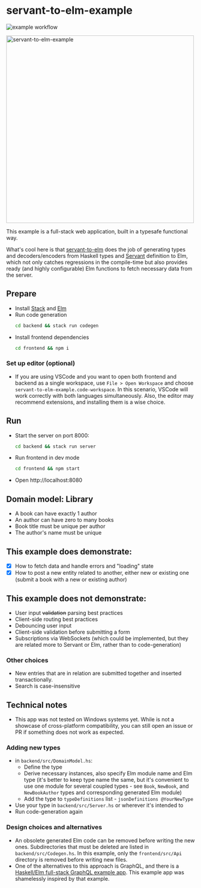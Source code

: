 # servant-to-elm-example

![example workflow](https://github.com/vladimirlogachev/servant-to-elm-example/actions/workflows/build.yml/badge.svg)

<img src="screenshot.png" alt="servant-to-elm-example" width="500"/>

This example is a full-stack web application, built in a typesafe functional way.

What's cool here is that [servant-to-elm] does the job of generating types and decoders/encoders from Haskell types and [Servant] definition to Elm, which not only catches regressions in the compile-time but also provides ready (and highly configurable) Elm functions to fetch necessary data from the server.

## Prepare

- Install [Stack] and [Elm]
- Run code generation
  ```sh
  cd backend && stack run codegen
  ```
- Install frontend dependencies
  ```sh
  cd frontend && npm i
  ```

### Set up editor (optional)

- If you are using VSCode and you want to open both frontend and backend as a single workspace, use `File > Open Workspace` and choose `servant-to-elm-example.code-workspace`. In this scenario, VSCode will work correctly with both languages simultaneously. Also, the editor may recommend extensions, and installing them is a wise choice.

## Run

- Start the server on port 8000:
  ```sh
  cd backend && stack run server
  ```
- Run frontend in dev mode
  ```sh
  cd frontend && npm start
  ```
- Open http://localhost:8080

## Domain model: Library

- A book can have exactly 1 author
- An author can have zero to many books
- Book title must be unique per author
- The author's name must be unique

## This example does demonstrate:

- [x] How to fetch data and handle errors and "loading" state
- [x] How to post a new entity related to another, either new or existing one (submit a book with a new or existing author)

## This example does not demonstrate:

- User input ~~validation~~ parsing best practices
- Client-side routing best practices
- Debouncing user input
- Client-side validation before submitting a form
- Subscriptions via WebSockets (which could be implemented, but they are related more to Servant or Elm, rather than to code-generation)

### Other choices

- New entries that are in relation are submitted together and inserted transactionally.
- Search is case-insensitive

## Technical notes

- This app was not tested on Windows systems yet. While is not a showcase of cross-platform compatibility, you can still open an issue or PR if something does not work as expected.

### Adding new types

- in `backend/src/DomainModel.hs`:
  - Define the type
  - Derive necessary instances, also specify Elm module name and Elm type (it's better to keep type name the same, but it's convenient to use one module for several coupled types - see `Book`, `NewBook`, and `NewBookAuthor` types and corresponding generated Elm module)
  - Add the type to `typeDefinitions` list - `jsonDefinitions @YourNewType`
- Use your type in `backend/src/Server.hs` or wherever it's intended to
- Run code-generation again

### Design choices and alternatives

- An obsolete generated Elm code can be removed before writing the new ones. Subdirectories that must be deleted are listed in `backend/src/Codegen.hs`. In this example, only the `frontend/src/Api` directory is removed before writing new files.
- One of the alternatives to this approach is GraphQL, and there is a [Haskell/Elm full-stack GraphQL example app](https://github.com/higherkindness/mu-graphql-example-elm). This example app was shamelessly inspired by that example.

[stack]: https://docs.haskellstack.org/en/stable/README/#how-to-install
[elm]: https://guide.elm-lang.org/install/elm.html
[servant]: https://www.servant.dev/
[servant-to-elm]: https://github.com/folq/servant-to-elm
